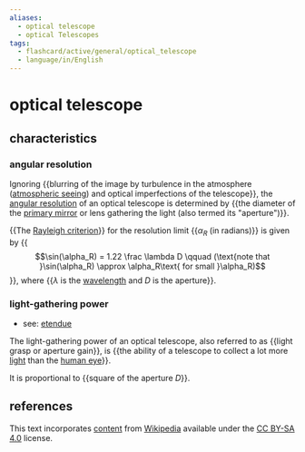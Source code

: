 ```yaml
---
aliases:
  - optical telescope
  - optical Telescopes
tags:
  - flashcard/active/general/optical_telescope
  - language/in/English
---
```


# optical telescope

## characteristics

### angular resolution

Ignoring {{blurring of the image by turbulence in the atmosphere ([atmospheric seeing](astronomical%20seeing.md)) and optical imperfections of the telescope}}, the [angular resolution](angular%20resolution.md) of an optical telescope is determined by {{the diameter of the [primary mirror](primary%20mirror.md) or lens gathering the light (also termed its "aperture")}}. <!--SR:!2024-09-23,43,290!2024-10-12,61,310-->

{{The [Rayleigh criterion](angular%20resolution.md#Rayleigh's%20criterion)}} for the resolution limit {{$\alpha_R$ (in radians)}} is given by {{$$\sin(\alpha_R) = 1.22 \frac \lambda D \qquad (\text{note that }\sin(\alpha_R) \approx \alpha_R\text{ for small }\alpha_R)$$}}, where {{$\lambda$ is the [wavelength](wavelength.md) and $D$ is the aperture}}. <!--SR:!2024-10-19,68,310!2024-09-14,37,290!2024-10-14,63,310!2024-10-13,62,310-->

### light-gathering power

- see: [etendue](etendue.md)

The light-gathering power of an optical telescope, also referred to as {{light grasp or aperture gain}}, is {{the ability of a telescope to collect a lot more [light](light.md) than the [human eye](human%20eye.md)}}. <!--SR:!2024-09-22,42,290!2024-09-06,29,270-->

It is proportional to {{square of the aperture $D$}}. <!--SR:!2024-10-08,58,310-->

## references

This text incorporates [content](https://en.wikipedia.org/wiki/optical_telescope) from [Wikipedia](Wikipedia.md) available under the [CC BY-SA 4.0](https://creativecommons.org/licenses/by-sa/4.0/) license.
